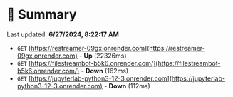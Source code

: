 # 📖 Summary
Last updated: **6/27/2024, 8:22:17 AM**

- `GET` [https://restreamer-09gx.onrender.com](https://restreamer-09gx.onrender.com) - **Up** (22326ms)
- `GET` [https://filestreambot-b5k6.onrender.com/](https://filestreambot-b5k6.onrender.com/) - **Down** (162ms)
- `GET` [https://jupyterlab-python3-12-3.onrender.com](https://jupyterlab-python3-12-3.onrender.com) - **Down** (112ms)
